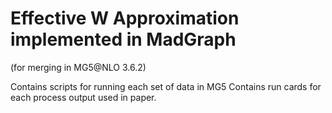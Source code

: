 # Effective W Approximation implemented in MadGraph 
(for merging in MG5@NLO 3.6.2)

Contains scripts for running each set of data in MG5
Contains run cards for each process output used in paper. 
